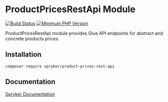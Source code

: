 # ProductPricesRestApi Module
[![Build Status](https://travis-ci.org/spryker/product-prices-rest-api.svg)](https://travis-ci.org/spryker/product-prices-rest-api)
[![Minimum PHP Version](https://img.shields.io/badge/php-%3E%3D%207.2-8892BF.svg)](https://php.net/)

ProductPricesRestApi module provides Glue API endpoints for abstract and concrete products prices.

## Installation

```
composer require spryker/product-prices-rest-api
```

## Documentation

[Spryker Documentation](https://academy.spryker.com/developing_with_spryker/module_guide/modules.html)
